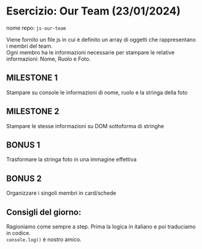 # Esercizio: Our Team (23/01/2024)

nome repo: `js-our-team`

Viene fornito un file js in cui è definito un array di oggetti che rappresentano i membri del team. <br>
Ogni membro ha le informazioni necessarie per stampare le relative informazioni: Nome, Ruolo e Foto.

## MILESTONE 1
Stampare su console le informazioni di nome, ruolo e la stringa della foto

## MILESTONE 2
Stampare le stesse informazioni su DOM sottoforma di stringhe

## BONUS 1
Trasformare la stringa foto in una immagine effettiva

## BONUS 2
Organizzare i singoli membri in card/schede

## Consigli del giorno:
Ragioniamo come sempre a step.
Prima la logica in italiano e poi traduciamo in codice.<br>
`console.log()` è nostro amico.
